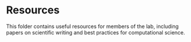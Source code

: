 # Resources
This folder contains useful resources for members of the lab, including papers on scientific writing and best practices for computational science. 
